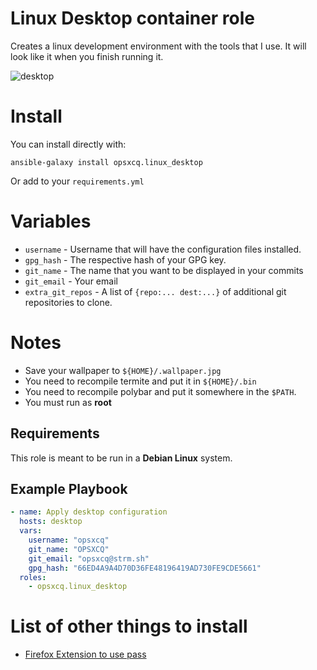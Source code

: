 # Linux Desktop container role

Creates a linux development environment with the tools that I use. It will look
like it when you finish running it.

![desktop](desktop.png)

# Install

You can install directly with:

`ansible-galaxy install opsxcq.linux_desktop`

Or add to your `requirements.yml`

# Variables

 - `username` - Username that will have the configuration files installed.
 - `gpg_hash` - The respective hash of your GPG key.
 - `git_name` - The name that you want to be displayed in your commits
 - `git_email` - Your email
 - `extra_git_repos` - A list of `{repo:... dest:...}` of additional git
   repositories to clone.
 
# Notes

- Save your wallpaper to `${HOME}/.wallpaper.jpg`
- You need to recompile termite and put it in `${HOME}/.bin`
- You need to recompile polybar and put it somewhere in the `$PATH`.
- You must run as **root**

## Requirements

This role is meant to be run in a **Debian Linux** system.

## Example Playbook


```yaml
- name: Apply desktop configuration
  hosts: desktop
  vars:
    username: "opsxcq"
    git_name: "OPSXCQ"
    git_email: "opsxcq@strm.sh"
    gpg_hash: "66ED4A9A4D70D36FE48196419AD730FE9CDE5661"
  roles:
    - opsxcq.linux_desktop
```

# List of other things to install

 - [Firefox Extension to use pass](https://addons.mozilla.org/en-US/firefox/addon/passff/)
